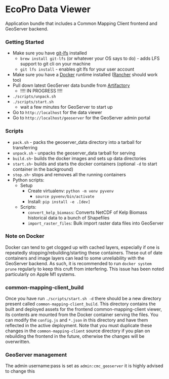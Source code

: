 # EcoPro Data Viewer

Application bundle that includes a Common Mapping Client frontend and GeoServer backend.

### Getting Started

- Make sure you have [git-lfs](https://git-lfs.github.com/) installed
  - `brew install git-lfs` (or whatever your OS says to do) - adds LFS support to git cli on your machine
  - `git lfs install` - enables git lfs for your user account
- Make sure you have a [Docker](https://www.docker.com/) runtime installed ([Rancher](https://rancherdesktop.io/) should work too)
- Pull down latest GeoServer data bundle from [Artifactory](https://artifactory.jpl.nasa.gov/)
  - !!!! IN PROGRESS !!!!
- `./scripts/unpack.sh`
- `./scripts/start.sh`
  - wait a few minutes for GeoServer to start up
- Go to `http://localhost` for the data viewer
- Go to `http://localhost/geoserver` for the GeoServer admin portal

### Scripts

- `pack.sh` - packs the geoserver_data directory into a tarball for transferring
- `unpack.sh` - unpacks the geoserver_data tarball for serving
- `build.sh`- builds the docker images and sets up data directories
- `start.sh`- builds and starts the docker containers (optional `-d` to start container in the background)
- `stop.sh`- stops and removes all the running containers
- Python scripts:
  - Setup
    - Create virtualenv: `python -m venv pyvenv`
      - `source pyvenv/bin/activate`
    - Install: `pip install -e .[dev]`
  - Scripts:
    - `convert_kelp_biomass`: Converts NetCDF of Kelp Biomass historical data to a bunch of Shapefiles
    - `import_raster_files`: Bulk import raster data files into GeoServer

### Note on Docker

Docker can tend to get clogged up with cached layers, especially if one is repeatedly stopping/rebuilding/starting these containers. These out of date containers and image layers can lead to some unreliability with the GeoServer backend. As such, it is recommended to run `docker system prune` regularly to keep this cruft from interfering. This issue has been noted particularly on Apple M1 systems.

### common-mapping-client_build

Once you have run `./scripts/start.sh -d` there should be a new directory present called `common-mapping-client_build`. This directory contains the built and deployed assets for the frontend common-mapping-client viewer, its contents are mounted from the Docker container serving the files. You can modify the `config.js` and `*.json` in this directory and have them reflected in the active deployment. Note that you must duplicate these changes in the `common-mapping-client` source directory if you plan on rebuilding the frontend in the future, otherwise the changes will be overwritten.

### GeoServer management

The admin username:pass is set as `admin:cmc_geoserver` it is highly advised to change this
